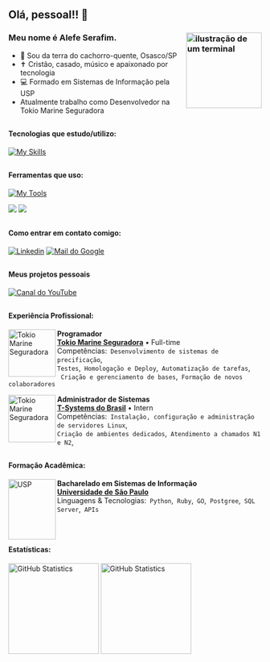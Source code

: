 <link rel="stylesheet" href="https://cdn.jsdelivr.net/gh/devicons/devicon@v2.15.1/devicon.min.css">

## Olá, pessoal!! 👋
### Meu nome é Alefe Serafim. <img src="https://icons.iconarchive.com/icons/alecive/flatwoken/128/Apps-Terminal-Pc-104-icon.png" alt="ilustração de um terminal" min-width="200px" max-width="200px" width="150px" align="right">

- 🌭 Sou da terra do cachorro-quente, Osasco/SP
- ✝️ Cristão, casado, músico e apaixonado por tecnologia
- 💻 Formado em Sistemas de Informação pela USP
-    Atualmente trabalho como Desenvolvedor na Tokio Marine Seguradora

##

#### Tecnologias que estudo/utilizo:
[![My Skills](https://skillicons.dev/icons?i=python,postgres,linux)](https://skillicons.dev)

## 

#### Ferramentas que uso:
[![My Tools](https://skillicons.dev/icons?i=vim,vscode,aws,docker)](https://skillicons.dev)  

<img src="https://img.shields.io/badge/Jenkins-D24939?style=for-the-badge&logo=Jenkins&logoColor=white">
<img src="https://img.shields.io/badge/Jira-0052CC?style=for-the-badge&logo=Jira&logoColor=white">

##

#### Como entrar em contato comigo:
[<img alt="Linkedin" src="https://img.shields.io/badge/-linkedin-%230077B5?style=for-the-badge&logo=linkedin&logoColor=white"/>](https://www.linkedin.com/in/alefe-serafim/)
[<img alt="Mail do Google" src="https://img.shields.io/badge/Gmail-D14836?style=for-the-badge&logo=gmail&logoColor=white"/>](mailto:correia.alefe@gmail.com)

##

#### Meus projetos pessoais
[<img alt="Canal do YouTube" src="https://img.shields.io/badge/YouTube-FF0000?style=for-the-badge&logo=youtube&logoColor=white"/>](https://www.youtube.com/@UmaPitadadoEvangelho)

##

#### Experiência Profissional:

[<img align="left" height="94px" width="94px" alt="Tokio Marine Seguradora" src="https://encrypted-tbn0.gstatic.com/images?q=tbn:ANd9GcSp6rE0z4D1c7GRex5IHYsOoij5bOY-G03_93QqjXXprSaPI3j3KIW8Nn1OvPaWajkGf8Y&usqp=CAU"/>](https://www.tokiomarine.com.br/)
**Programador** \
[**Tokio Marine Seguradora**](https://www.tokiomarine.com.br/) • Full-time \
Competências:` Desenvolvimento de sistemas de precificação`,<br/>
`Testes`,` Homologação e Deploy`,` Automatização de tarefas`,<br/>
` Criação e gerenciamento de bases`,` Formação de novos colaboradores`<br/>

[<img align="left" height="94px" width="94px" alt="Tokio Marine Seguradora" src="https://attachments.gupy.io/production/companies/37426/career/78154/images/2022-07-04_15-10_logo.png"/>](https://www.t-systems.com/)

**Administrador de Sistemas** \
[**T-Systems do Brasil**](https://www.t-systems.com/) • Intern \
Competências:` Instalação, configuração e administração de servidores Linux`,<br/>
`Criação de ambientes dedicados`,` Atendimento a chamados N1 e N2`,
##

#### Formação Acadêmica:


[<img align="left" height="120px" width="94px" alt="USP" src="https://scs.usp.br/identidadevisual/wp-content/uploads/2022/08/brasao_usp1.png"/>](https://each.usp.br/)
**Bacharelado em Sistemas de Informação** \
[**Universidade de São Paulo**](https://each.usp.br/)<br/>
Linguagens & Tecnologias:` Python`,` Ruby`,` GO`,` Postgree`,` SQL Server`,` APIs`
<br/><br/><br/>



##

#### Estatísticas:
[<img height="180px" alt="GitHub Statistics" src="https://github-readme-stats.vercel.app/api/top-langs/?username=aserafim&layout=compact&langs_count=7&theme=radical"/>](https://github.com/)
[<img height="180px" alt="GitHub Statistics" src="https://github-readme-stats.vercel.app/api/?username=aserafim&show_icons=true&include_all_commits=true&theme=radical"/>](https://github.com/)

